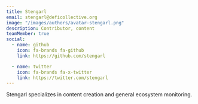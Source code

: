 ```yaml
---
title: Stengarl
email: stengarl@deficollective.org
image: "/images/authors/avatar-stengarl.png"
description: Contributor, content
teamMember: true
social:
  - name: github
    icon: fa-brands fa-github
    link: https://github.com/stengarl

  - name: twitter
    icon: fa-brands fa-x-twitter
    link: https://twitter.com/stengarl
---
```


Stengarl specializes in content creation and general ecosystem monitoring.
